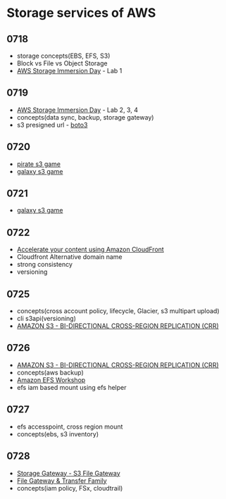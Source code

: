 # Storage services of AWS

## 0718

- storage concepts(EBS, EFS, S3)
- Block vs File vs Object Storage
- [AWS Storage Immersion Day](https://catalog.us-east-1.prod.workshops.aws/workshops/74237958-77c8-4e7f-a02f-ae201a04d759/en-US) - Lab 1

## 0719

- [AWS Storage Immersion Day](https://catalog.us-east-1.prod.workshops.aws/workshops/74237958-77c8-4e7f-a02f-ae201a04d759/en-US) - Lab 2, 3, 4
- concepts(data sync, backup, storage gateway)
- s3 presigned url - [boto3](server/main.py)

## 0720

- [pirate s3 game](http://s3game-level1.s3-website.us-east-2.amazonaws.com/level1.html)
- [galaxy s3 game](http://s3game-galaxy-level1.s3-website.us-east-2.amazonaws.com/)

## 0721

- [galaxy s3 game](http://s3game-galaxy-level1.s3-website.us-east-2.amazonaws.com/)

## 0722

- [Accelerate your content using Amazon CloudFront](https://catalog.us-east-1.prod.workshops.aws/workshops/9331108e-464e-4699-8a9c-486090105878/en-US/10-create-ec2-and-s3-origins)
- Cloudfront Alternative domain name
- strong consistency
- versioning

## 0725

- concepts(cross account policy, lifecycle, Glacier, s3 multipart upload)
- cli s3api(versioning)
- [AMAZON S3 - BI-DIRECTIONAL CROSS-REGION REPLICATION (CRR)](https://disaster-recovery.workshop.aws/en/labs/intermediate/bidire-rep-s3.html)

## 0726

- [AMAZON S3 - BI-DIRECTIONAL CROSS-REGION REPLICATION (CRR)](https://disaster-recovery.workshop.aws/en/labs/intermediate/bidire-rep-s3.html)
- concepts(aws backup)
- [Amazon EFS Workshop](https://github.com/aws-samples/amazon-efs-workshop)
- efs iam based mount using efs helper

## 0727

- efs accesspoint, cross region mount
- concepts(ebs, s3 inventory)

## 0728

- [Storage Gateway - S3 File Gateway](https://github.com/aws-samples/aws-hybrid-storage-workshop)
- [File Gateway & Transfer Family](https://github.com/aws-samples/aws-transfer-storage-gateway-workshop)
- concepts(iam policy, FSx, cloudtrail)
